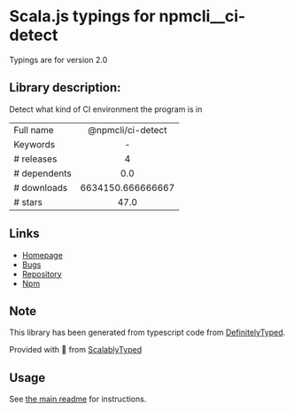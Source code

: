 
# Scala.js typings for npmcli__ci-detect

Typings are for version 2.0

## Library description:
Detect what kind of CI environment the program is in

|                    |                 |
| ------------------ | :-------------: |
| Full name          | @npmcli/ci-detect |
| Keywords           | - |
| # releases         | 4 |
| # dependents       | 0.0 |
| # downloads        | 6634150.666666667 |
| # stars            | 47.0 |

## Links
- [Homepage](https://github.com/npm/ci-detect#readme)
- [Bugs](https://github.com/npm/ci-detect/issues)
- [Repository](https://github.com/npm/ci-detect)
- [Npm](https://www.npmjs.com/package/%40npmcli%2Fci-detect)
    


## Note
This library has been generated from typescript code from [DefinitelyTyped](https://definitelytyped.org).

Provided with :purple_heart: from [ScalablyTyped](https://github.com/oyvindberg/ScalablyTyped)

## Usage
See [the main readme](../../readme.md) for instructions.


